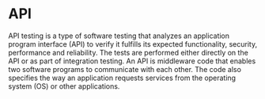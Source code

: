 # API 
API testing is a type of software testing that analyzes an application program interface (API) to verify it fulfills its expected functionality, security, performance and reliability. The tests are performed either directly on the API or as part of integration testing. An API is middleware code that enables two software programs to communicate with each other. The code also specifies the way an application requests services from the operating system (OS) or other applications.